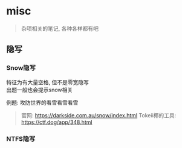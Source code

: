 # misc 

> 杂项相关的笔记, 各种各样都有吧

## 隐写

### Snow隐写

特征为有大量空格, 但不是零宽隐写  
出题一般也会提示snow相关  

例题: 攻防世界的看雪看雪看雪  

> 官网: https://darkside.com.au/snow/index.html
> Tokeii椰的工具: https://ctf.dog/app/348.html

### NTFS隐写  

